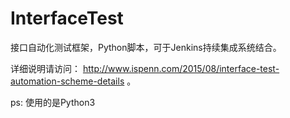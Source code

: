 InterfaceTest
=================

接口自动化测试框架，Python脚本，可于Jenkins持续集成系统结合。

详细说明请访问： http://www.ispenn.com/2015/08/interface-test-automation-scheme-details 。

ps: 使用的是Python3
